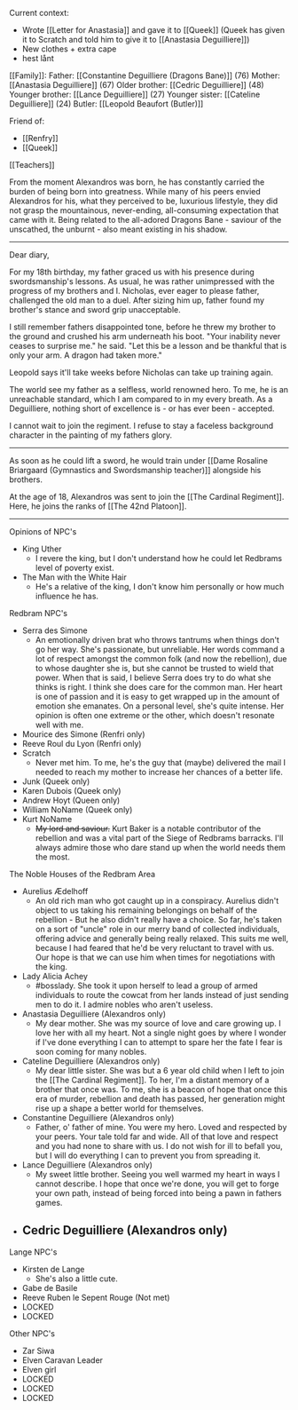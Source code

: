 
Current context:
- Wrote [[Letter for Anastasia]] and gave it to [[Queek]] (Queek has given it to Scratch and told him to give it to [[Anastasia Deguilliere]])
- New clothes + extra cape
- hest lånt

[[Family]]:
Father: [[Constantine Deguilliere (Dragons Bane)]] (76)
Mother: [[Anastasia Deguilliere]] (67)
Older brother: [[Cedric Deguilliere]] (48)
Younger brother: [[Lance Deguilliere]] (27)
Younger sister: [[Cateline Deguilliere]] (24)
Butler: [[Leopold Beaufort (Butler)]]

Friend of:
- [[Renfry]]
- [[Queek]]

[[Teachers]]

From the moment Alexandros was born, he has constantly carried the burden of being born into greatness. While many of his peers envied Alexandros for his, what they perceived to be, luxurious lifestyle, they did not grasp the mountainous, never-ending, all-consuming expectation that came with it. Being related to the all-adored Dragons Bane - saviour of the unscathed, the unburnt - also meant existing in his shadow.

----
Dear diary,

For my 18th birthday, my father graced us with his presence during swordsmanship's lessons. As usual, he was rather unimpressed with the progress of my brothers and I.
Nicholas, ever eager to please father, challenged the old man to a duel.
After sizing him up, father found my brother's stance and sword grip unacceptable.

I still remember fathers disappointed tone, before he threw my brother to the ground and crushed his arm underneath his boot.
"Your inability never ceases to surprise me." he said.
"Let this be a lesson and be thankful that is only your arm. A dragon had taken more."

Leopold says it'll take weeks before Nicholas can take up training again.

The world see my father as a selfless, world renowned hero. 
To me, he is an unreachable standard, which I am compared to in my every breath.
As a Deguilliere, nothing short of excellence is - or has ever been - accepted.

I cannot wait to join the regiment.
I refuse to stay a faceless background character in the painting of my fathers glory.

---


As soon as he could lift a sword, he would train under [[Dame Rosaline Briargaard (Gymnastics and Swordsmanship teacher)]] alongside his brothers.

At the age of 18, Alexandros was sent to join the [[The Cardinal Regiment]].
Here, he joins the ranks of [[The 42nd Platoon]].


-----
Opinions of NPC's 

- King Uther
	- I revere the king, but I don't understand how he could let Redbrams level of poverty exist.
- The Man with the White Hair
	- He's a relative of the king, I don't know him personally or how much influence he has.

Redbram NPC's

- Serra des Simone
	- An emotionally driven brat who throws tantrums when things don't go her way. She's passionate, but unreliable. Her words command a lot of respect amongst the common folk (and now the rebellion), due to whose daughter she is, but she cannot be trusted to wield that power. When that is said, I believe Serra does try to do what she thinks is right. I think she does care for the common man. Her heart is one of passion and it is easy to get wrapped up in the amount of emotion she emanates. On a personal level, she's quite intense. Her opinion is often one extreme or the other, which doesn't resonate well with me.
- Mourice des Simone (Renfri only)
- Reeve Roul du Lyon (Renfri only)
- Scratch
	- Never met him. To me, he's the guy that (maybe) delivered the mail I needed to reach my mother to increase her chances of a better life.
- Junk (Queek only)
- Karen Dubois (Queek only)
- Andrew Hoyt (Queen only)
- William NoName (Queek only)
- Kurt NoName
	- ~~My lord and saviour.~~ Kurt Baker is a notable contributor of the rebellion and was a vital part of the Siege of Redbrams barracks. I'll always admire those who dare stand up when the world needs them the most.

The Noble Houses of the Redbram Area

- Aurelius Ædelhoff
	- An old rich man who got caught up in a conspiracy. Aurelius didn't object to us taking his remaining belongings on behalf of the rebellion - But he also didn't really have a choice. So far, he's taken on a sort of "uncle" role in our merry band of collected individuals, offering advice and generally being really relaxed. This suits me well, because I had feared that he'd be very reluctant to travel with us. Our hope is that we can use him when times for negotiations with the king.
- Lady Alicia Achey
	- #bosslady. She took it upon herself to lead a group of armed individuals to route the cowcat from her lands instead of just sending men to do it. I admire nobles who aren't useless. 
- Anastasia Deguilliere (Alexandros only)
	- My dear mother. She was my source of love and care growing up. I love her with all my heart. Not a single night goes by where I wonder if I've done everything I can to attempt to spare her the fate I fear is soon coming for many nobles.
- Cateline Deguilliere (Alexandros only)
	- My dear little sister. She was but a 6 year old child when I left to join the [[The Cardinal Regiment]]. To her, I'm a distant memory of a brother that once was. To me, she is a beacon of hope that once this era of murder, rebellion and death has passed, her generation might rise up a shape a better world for themselves.
- Constantine Deguilliere (Alexandros only)
	- Father, o' father of mine. You were my hero. Loved and respected by your peers. Your tale told far and wide. All of that love and respect and you had none to share with us. I do not wish for ill to befall you, but I will do everything I can to prevent you from spreading it.
- Lance Deguilliere (Alexandros only)
	- My sweet little brother. Seeing you well warmed my heart in ways I cannot describe. I hope that once we're done, you will get to forge your own path, instead of being forced into being a pawn in fathers games.
- Cedric Deguilliere (Alexandros only)
	- 

Lange NPC's

- Kirsten de Lange
	- She's also a little cute.
- Gabe de Basile
- Reeve Ruben le Sepent Rouge (Not met)
- LOCKED
- LOCKED

Other NPC's

- Zar Siwa
- Elven Caravan Leader
- Elven girl
- LOCKED
- LOCKED
- LOCKED